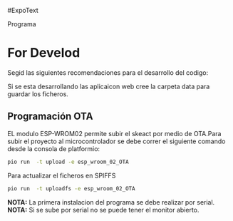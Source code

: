 #ExpoText

Programa 

# For Develod

Segid las siguientes recomendaciones para el desarrollo del codigo:

Si se esta desarrollando las aplicaicon web cree la carpeta data para guardar los ficheros.

## Programación OTA 



EL modulo ESP-WROM02 permite subir el skeact por medio de OTA.Para subir el proyecto al microcontrolador se debe correr el siguiente comando desde la consola de platformio:

```bash
pio run  -t upload -e esp_wroom_02_OTA
```
Para actualizar el ficheros en SPIFFS

```bash
pio run  -t uploadfs -e esp_wroom_02_OTA
```

**NOTA:** La primera instalacion del programa se debe realizar por serial.
**NOTA:** Si se sube por serial no se puede tener el monitor abierto.